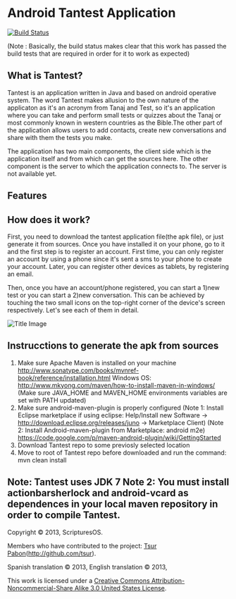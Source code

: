 
Android Tantest Application
===========================

[![Build Status](https://travis-ci.org/madhums/nodejs-express-mongoose-demo.png)](https://)

(Note : Basically, the build status makes clear that this work has passed the build tests that are required in order for it to work as expected)

## What is Tantest?

Tantest is an application written in Java and based on android operative system. 
The word Tantest makes allusion to the own nature of the applicaton as it's an acronym from
Tanaj and Test, so it's an application where you can take and perform small tests or quizzes about the Tanaj 
or most commonly known in western countries as the Bible.The other part of the application allows users to 
add contacts, create new conversations and share with them the tests you make.

The application has two main components, the client side which is the application itself and from which can get the sources here.
The other component is the server to which the application connects to. The server is not available yet.

Features
--------


## How does it work?

First, you need to download the tantest application file(the apk file), or just generate it from sources. Once you have 
installed it on your phone, go to it and the first step is to register an account. First time, you can only register an 
account by using a phone since it's sent a sms to your phone to create your account. Later, you can register other 
devices as tablets, by registering an email.

Then, once you have an account/phone registered, you can start a 1)new test or you can start a 2)new conversation. This can be achieved
by touching the two small icons on the top-right corner of the device's screen respectively. Let's see each of them in detail.

![Title Image](http://)

## Instrucctions to generate the apk from sources


1) Make sure Apache Maven is installed on your machine
	http://www.sonatype.com/books/mvnref-book/reference/installation.html
	Windows OS: http://www.mkyong.com/maven/how-to-install-maven-in-windows/
	(Make sure JAVA_HOME and MAVEN_HOME environments variables are set with PATH updated)
2) Make sure android-maven-plugin is properly configured
	(Note 1: Install Eclipse marketplace if using eclipse:  Help/Install new Software -> http://download.eclipse.org/releases/juno -> Marketplace Client)
	(Note 2: Install Android-maven-plugin from Marketplace:  android m2e)
	https://code.google.com/p/maven-android-plugin/wiki/GettingStarted
3) Download Tantest repo to some previosly selected location  
4) Move to root of Tantest repo before downloaded and run the command: mvn clean install

Note: Tantest uses JDK 7
Note 2: You must install actionbarsherlock and android-vcard as dependences in your local maven repository in order
to compile Tantest.
-------

Copyright &copy; 2013, ScripturesOS.

Members who have contributed to the project:
[Tsur Pabon](mailto:prucheta@gmail.com)(http://github.com/tsur).

Spanish translation &copy; 2013, 
English translation &copy; 2013, 

This work is licensed under a
[Creative Commons Attribution-Noncommercial-Share Alike 3.0 United States
License](http://creativecommons.org/licenses/by-nc-sa/3.0/us/).  

